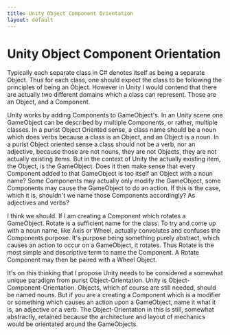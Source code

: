 ```yaml
---
title: Unity Object Component Orientation
layout: default
---
```


# Unity Object Component Orientation

Typically each separate class in C# denotes itself as being a separate Object. Thus for each class, one should expect the class to be following the principles of being an Object. However in Unity I would contend that there are actually two different domains which a class can represent. Those are an Object, and a Component.

Unity works by adding Components to GameObject's. In an Unity scene one GameObject can be described by multiple Components, or rather, multiple classes. In a purist Object Oriented sense, a class name should be a noun which does verbs because a class is an Object, and an Object is a noun. In a purist Object oriented sense a class should not be a verb, nor an adjective, because those are not nouns, they are not Objects, they are not actually existing items. But in the context of Unity the actually existing item, the Object, is the GameObject. Does it then make sense that every Component added to that GameObject is too itself an Object with a noun name? Some Components may actually only modify the GameObject, some Components may cause the GameObject to do an action. If this is the case, which it is, shouldn't we name those Components accordingly? As adjectives and verbs?

I think we should. If I am creating a Component which rotates a GameObject. Rotate is a sufficient name for the class. To try and come up with a noun name, like Axis or Wheel, actually convolutes and confuses the Components purpose. It's purpose being something purely abstract, which causes an action to occur on a GameObject, it rotates. Thus Rotate is the most simple and descriptive term to name the Component. A Rotate Component may then be paired with a Wheel Object.

It's on this thinking that I propose Unity needs to be considered a somewhat unique paradigm from purist Object-Orientation. Unity is Object-Component-Orientation. Objects, which of course are still needed, should be named nouns. But if you are a creating a Component which is a modifier or something which causes an action upon a GameObject, name it what it is, an adjective or a verb. The Object-Orientation in this is still, somewhat abstractly, retained because the architecture and layout of mechanics would be orientated around the GameObjects.
